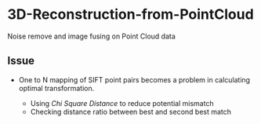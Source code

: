 # 3D-Reconstruction-from-PointCloud
Noise remove and image fusing on Point Cloud data 

## Issue

- One to N mapping of SIFT point pairs becomes a problem in calculating optimal transformation.

  - Using *Chi Square Distance* to reduce potential mismatch
  - Checking distance ratio between best and second best match

